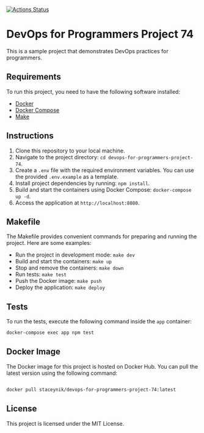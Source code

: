 [![Actions Status](https://github.com/staceynik/devops-for-programmers-project-74/workflows/hexlet-check/badge.svg)](https://github.com/staceynik/devops-for-programmers-project-74/actions)

# DevOps for Programmers Project 74

This is a sample project that demonstrates DevOps practices for programmers.

## Requirements

To run this project, you need to have the following software installed:

- [Docker](https://docs.docker.com/get-docker/)
- [Docker Compose](https://docs.docker.com/compose/install/)
- [Make](https://www.gnu.org/software/make/)


## Instructions

1. Clone this repository to your local machine.
2. Navigate to the project directory: `cd devops-for-programmers-project-74`.
3. Create a `.env` file with the required environment variables. You can use the provided `.env.example` as a template.
4. Install project dependencies by running: `npm install`.
5. Build and start the containers using Docker Compose: `docker-compose up -d`.
6. Access the application at `http://localhost:8080`.

## Makefile

The Makefile provides convenient commands for preparing and running the project. Here are some examples:

- Run the project in development mode: `make dev`
- Build and start the containers: `make up`
- Stop and remove the containers: `make down`
- Run tests: `make test`
- Push the Docker image: `make push`
- Deploy the application: `make deploy`

## Tests

To run the tests, execute the following command inside the `app` container:

```bash
docker-compose exec app npm test
```
## Docker Image

The Docker image for this project is hosted on Docker Hub. You can pull the latest version using the following command:

```bash

docker pull staceynik/devops-for-programmers-project-74:latest
```
## License

This project is licensed under the MIT License.
